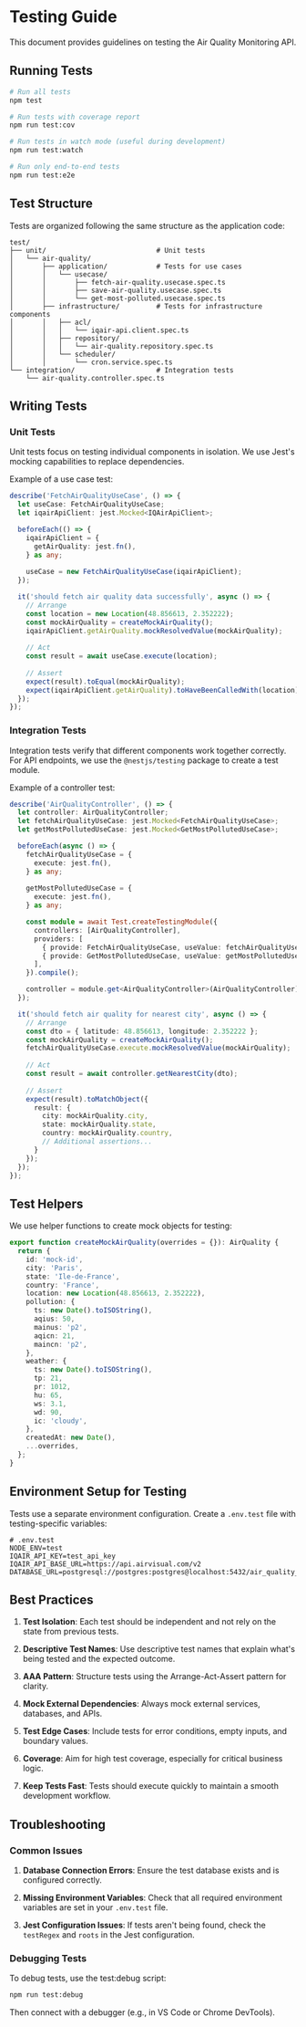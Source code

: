 # Testing Guide

This document provides guidelines on testing the Air Quality Monitoring API.

## Running Tests

```bash
# Run all tests
npm test

# Run tests with coverage report
npm run test:cov

# Run tests in watch mode (useful during development)
npm run test:watch

# Run only end-to-end tests
npm run test:e2e
```

## Test Structure

Tests are organized following the same structure as the application code:

```
test/
├── unit/                           # Unit tests
│   └── air-quality/
│       ├── application/            # Tests for use cases
│       │   └── usecase/
│       │       ├── fetch-air-quality.usecase.spec.ts
│       │       ├── save-air-quality.usecase.spec.ts
│       │       └── get-most-polluted.usecase.spec.ts
│       ├── infrastructure/         # Tests for infrastructure components
│       │   ├── acl/
│       │   │   └── iqair-api.client.spec.ts
│       │   ├── repository/
│       │   │   └── air-quality.repository.spec.ts
│       │   └── scheduler/
│       │       └── cron.service.spec.ts
└── integration/                    # Integration tests
    └── air-quality.controller.spec.ts
```

## Writing Tests

### Unit Tests

Unit tests focus on testing individual components in isolation. We use Jest's mocking capabilities to replace dependencies.

Example of a use case test:

```typescript
describe('FetchAirQualityUseCase', () => {
  let useCase: FetchAirQualityUseCase;
  let iqairApiClient: jest.Mocked<IQAirApiClient>;

  beforeEach(() => {
    iqairApiClient = {
      getAirQuality: jest.fn(),
    } as any;
    
    useCase = new FetchAirQualityUseCase(iqairApiClient);
  });

  it('should fetch air quality data successfully', async () => {
    // Arrange
    const location = new Location(48.856613, 2.352222);
    const mockAirQuality = createMockAirQuality();
    iqairApiClient.getAirQuality.mockResolvedValue(mockAirQuality);
    
    // Act
    const result = await useCase.execute(location);
    
    // Assert
    expect(result).toEqual(mockAirQuality);
    expect(iqairApiClient.getAirQuality).toHaveBeenCalledWith(location);
  });
});
```

### Integration Tests

Integration tests verify that different components work together correctly. For API endpoints, we use the `@nestjs/testing` package to create a test module.

Example of a controller test:

```typescript
describe('AirQualityController', () => {
  let controller: AirQualityController;
  let fetchAirQualityUseCase: jest.Mocked<FetchAirQualityUseCase>;
  let getMostPollutedUseCase: jest.Mocked<GetMostPollutedUseCase>;

  beforeEach(async () => {
    fetchAirQualityUseCase = {
      execute: jest.fn(),
    } as any;
    
    getMostPollutedUseCase = {
      execute: jest.fn(),
    } as any;

    const module = await Test.createTestingModule({
      controllers: [AirQualityController],
      providers: [
        { provide: FetchAirQualityUseCase, useValue: fetchAirQualityUseCase },
        { provide: GetMostPollutedUseCase, useValue: getMostPollutedUseCase },
      ],
    }).compile();

    controller = module.get<AirQualityController>(AirQualityController);
  });

  it('should fetch air quality for nearest city', async () => {
    // Arrange
    const dto = { latitude: 48.856613, longitude: 2.352222 };
    const mockAirQuality = createMockAirQuality();
    fetchAirQualityUseCase.execute.mockResolvedValue(mockAirQuality);
    
    // Act
    const result = await controller.getNearestCity(dto);
    
    // Assert
    expect(result).toMatchObject({
      result: {
        city: mockAirQuality.city,
        state: mockAirQuality.state,
        country: mockAirQuality.country,
        // Additional assertions...
      }
    });
  });
});
```

## Test Helpers

We use helper functions to create mock objects for testing:

```typescript
export function createMockAirQuality(overrides = {}): AirQuality {
  return {
    id: 'mock-id',
    city: 'Paris',
    state: 'Ile-de-France',
    country: 'France',
    location: new Location(48.856613, 2.352222),
    pollution: {
      ts: new Date().toISOString(),
      aqius: 50,
      mainus: 'p2',
      aqicn: 21,
      maincn: 'p2',
    },
    weather: {
      ts: new Date().toISOString(),
      tp: 21,
      pr: 1012,
      hu: 65,
      ws: 3.1,
      wd: 90,
      ic: 'cloudy',
    },
    createdAt: new Date(),
    ...overrides,
  };
}
```

## Environment Setup for Testing

Tests use a separate environment configuration. Create a `.env.test` file with testing-specific variables:

```
# .env.test
NODE_ENV=test
IQAIR_API_KEY=test_api_key
IQAIR_API_BASE_URL=https://api.airvisual.com/v2
DATABASE_URL=postgresql://postgres:postgres@localhost:5432/air_quality_test
```

## Best Practices

1. **Test Isolation**: Each test should be independent and not rely on the state from previous tests.

2. **Descriptive Test Names**: Use descriptive test names that explain what's being tested and the expected outcome.

3. **AAA Pattern**: Structure tests using the Arrange-Act-Assert pattern for clarity.

4. **Mock External Dependencies**: Always mock external services, databases, and APIs.

5. **Test Edge Cases**: Include tests for error conditions, empty inputs, and boundary values.

6. **Coverage**: Aim for high test coverage, especially for critical business logic.

7. **Keep Tests Fast**: Tests should execute quickly to maintain a smooth development workflow.

## Troubleshooting

### Common Issues

1. **Database Connection Errors**: Ensure the test database exists and is configured correctly.

2. **Missing Environment Variables**: Check that all required environment variables are set in your `.env.test` file.

3. **Jest Configuration Issues**: If tests aren't being found, check the `testRegex` and `roots` in the Jest configuration.

### Debugging Tests

To debug tests, use the test:debug script:

```bash
npm run test:debug
```

Then connect with a debugger (e.g., in VS Code or Chrome DevTools). 